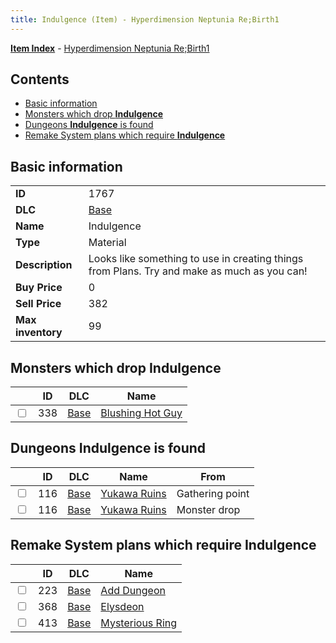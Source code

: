 ```yaml
---
title: Indulgence (Item) - Hyperdimension Neptunia Re;Birth1
---
```


[**Item Index**](/neptunia/rb1/item/index.html) - [Hyperdimension Neptunia Re;Birth1](/neptunia/rb1)

## Contents

- [Basic information](#basic-information)
- [Monsters which drop **Indulgence**](#monsters-which-drop-indulgence)
- [Dungeons **Indulgence** is found](#dungeons-indulgence-is-found)
- [Remake System plans which require **Indulgence**](#remake-system-plans-which-require-indulgence)

## Basic information

|   |   |
| -- | -- |
| **ID** | 1767 |
| **DLC** | [Base](/neptunia/rb1/dlc/1-base.html) |
| **Name** | Indulgence |
| **Type** | Material |
| **Description** | Looks like something to use in creating things from Plans. Try and make as much as you can! |
| **Buy Price** | 0 |
| **Sell Price** | 382 |
| **Max inventory** | 99 |


## Monsters which drop **Indulgence**

|    | ID | DLC | Name |
| -- | -- | --- | ---- |
| <input type="checkbox" id="rb1-monster-1-338" class="trackbox" /> | 338 | [Base](/neptunia/rb1/dlc/1-base.html) | [Blushing Hot Guy](/neptunia/rb1/monster/1-338-blushing-hot-guy.html) |


## Dungeons **Indulgence** is found

|    | ID | DLC | Name | From |
| -- | -- | --- | ---- | ---- |
| <input type="checkbox" id="rb1-dungeon-1-116" class="trackbox" /> | 116 | [Base](/neptunia/rb1/dlc/1-base.html) | [Yukawa Ruins](/neptunia/rb1/dungeon/1-116-yukawa-ruins.html) | Gathering point |
| <input type="checkbox" id="rb1-dungeon-1-116" class="trackbox" /> | 116 | [Base](/neptunia/rb1/dlc/1-base.html) | [Yukawa Ruins](/neptunia/rb1/dungeon/1-116-yukawa-ruins.html) | Monster drop |


## Remake System plans which require **Indulgence**

|    | ID | DLC | Name |
| -- | -- | --- | ---- |
| <input type="checkbox" id="rb1-quest-1-223" class="trackbox" /> | 223 | [Base](/neptunia/rb1/dlc/1-base.html) | [Add Dungeon](/neptunia/rb1/quest/1-223-add-dungeon.html) |
| <input type="checkbox" id="rb1-quest-1-368" class="trackbox" /> | 368 | [Base](/neptunia/rb1/dlc/1-base.html) | [Elysdeon](/neptunia/rb1/quest/1-368-elysdeon.html) |
| <input type="checkbox" id="rb1-quest-1-413" class="trackbox" /> | 413 | [Base](/neptunia/rb1/dlc/1-base.html) | [Mysterious Ring](/neptunia/rb1/quest/1-413-mysterious-ring.html) |
